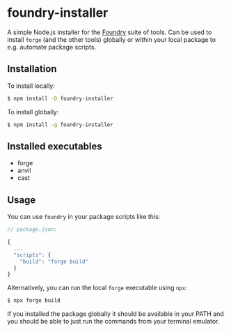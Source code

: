 # foundry-installer

A simple Node.js installer for the [Foundry](https://getfoundry.sh) suite of tools. Can be used to install `forge` (and the other tools) globally or within your local package to e.g. automate package scripts.

## Installation
To install locally:
```bash
$ npm install -D foundry-installer
```

To install globally:
```bash
$ npm install -g foundry-installer
```

## Installed executables
- forge
- anvil
- cast

## Usage
You can use `foundry` in your package scripts like this:
```js
// package.json:

{
  ...
  "scripts": {
    "build": "forge build"
  }
}
```

Alternatively, you can run the local `forge` executable using `npx`:
```bash
$ npx forge build
```

If you installed the package globally it should be available in your PATH and you should be able to just run the commands from your terminal emulator.
